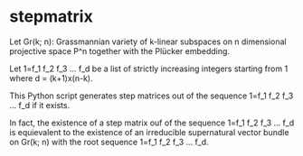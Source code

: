 # stepmatrix
Let Gr(k; n): Grassmannian variety of k-linear subspaces on n dimensional projective space P^n together with the Plücker embedding.

Let 1=f_1 f_2 f_3 ... f_d be a list of strictly increasing integers starting from 1 where d = (k+1)x(n-k).

This Python script generates step matrices out of the sequence 1=f_1 f_2 f_3 ... f_d if it exists.

In fact, the existence of a step matrix ouf of the sequence 1=f_1 f_2 f_3 ... f_d is equievalent to the existence of an irreducible supernatural vector bundle on Gr(k; n) with the root sequence 1=f_1 f_2 f_3 ... f_d.
